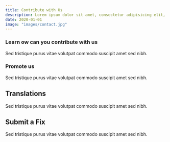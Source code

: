 ```yaml
---
title: Contribute with Us
description: Lorem ipsum dolor sit amet, consectetur adipisicing elit, sed do eiusmod tempor incididunt ut labore et dolore magna aliqua.  In vestibulum massa quis arcu lobortis tempus. Nam pretium arcu in odio vulputate luctus.
date: 2020-01-01
image: "images/contact.jpg"
---
```



### Learn ow can you contribute with us 
Sed tristique purus vitae volutpat commodo suscipit amet sed nibh.

### Promote us
Sed tristique purus vitae volutpat commodo suscipit amet sed nibh.  

## Translations
Sed tristique purus vitae volutpat commodo suscipit amet sed nibh.  

## Submit a Fix
Sed tristique purus vitae volutpat commodo suscipit amet sed nibh.

